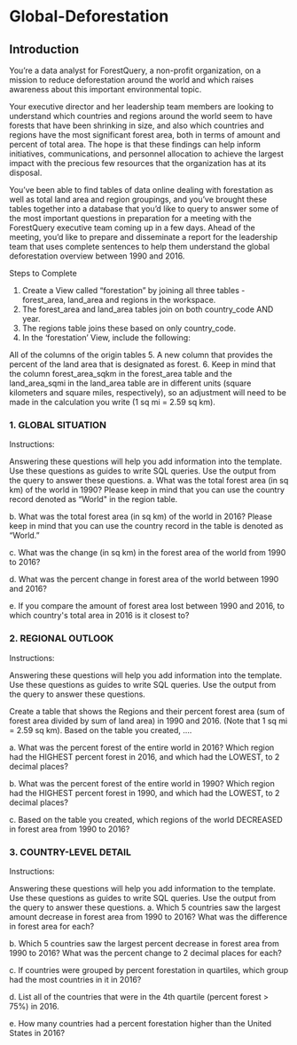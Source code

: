 # Global-Deforestation

## Introduction

You’re a data analyst for ForestQuery, a non-profit organization, on a mission to reduce deforestation around the world and which raises awareness about this important environmental topic.


Your executive director and her leadership team members are looking to understand which countries and regions around the world seem to have forests that have been shrinking in size, and also which countries and regions have the most significant forest area, both in terms of amount and percent of total area. The hope is that these findings can help inform initiatives, communications, and personnel allocation to achieve the largest impact with the precious few resources that the organization has at its disposal.


You’ve been able to find tables of data online dealing with forestation as well as total land area and region groupings, and you’ve brought these tables together into a database that you’d like to query to answer some of the most important questions in preparation for a meeting with the ForestQuery executive team coming up in a few days. Ahead of the meeting, you’d like to prepare and disseminate a report for the leadership team that uses complete sentences to help them understand the global deforestation overview between 1990 and 2016.

Steps to Complete
1. Create a View called “forestation” by joining all three tables - forest_area, land_area and regions in the workspace.
2. The forest_area and land_area tables join on both country_code AND year.
3. The regions table joins these based on only country_code.
4. In the ‘forestation’ View, include the following:

All of the columns of the origin tables
5. A new column that provides the percent of the land area that is designated as forest.
6. Keep in mind that the column forest_area_sqkm in the forest_area table and the land_area_sqmi in the land_area table are in different units (square kilometers and square miles, respectively), so an adjustment will need to be made in the calculation you write (1 sq mi = 2.59 sq km).


### 1. GLOBAL SITUATION

Instructions:

Answering these questions will help you add information into the template.
Use these questions as guides to write SQL queries.
Use the output from the query to answer these questions.
a. What was the total forest area (in sq km) of the world in 1990? Please keep in mind that you can use the country record denoted as “World" in the region table.

b. What was the total forest area (in sq km) of the world in 2016? Please keep in mind that you can use the country record in the table is denoted as “World.”

c. What was the change (in sq km) in the forest area of the world from 1990 to 2016?

d. What was the percent change in forest area of the world between 1990 and 2016?

e. If you compare the amount of forest area lost between 1990 and 2016, to which country's total area in 2016 is it closest to?

### 2. REGIONAL OUTLOOK
Instructions:

Answering these questions will help you add information into the template.
Use these questions as guides to write SQL queries.
Use the output from the query to answer these questions.

Create a table that shows the Regions and their percent forest area (sum of forest area divided by sum of land area) in 1990 and 2016. (Note that 1 sq mi = 2.59 sq km).
Based on the table you created, ....

a. What was the percent forest of the entire world in 2016? Which region had the HIGHEST percent forest in 2016, and which had the LOWEST, to 2 decimal places?

b. What was the percent forest of the entire world in 1990? Which region had the HIGHEST percent forest in 1990, and which had the LOWEST, to 2 decimal places?

c. Based on the table you created, which regions of the world DECREASED in forest area from 1990 to 2016?

### 3. COUNTRY-LEVEL DETAIL
Instructions:

Answering these questions will help you add information to the template.
Use these questions as guides to write SQL queries.
Use the output from the query to answer these questions.
a. Which 5 countries saw the largest amount decrease in forest area from 1990 to 2016? What was the difference in forest area for each?

b. Which 5 countries saw the largest percent decrease in forest area from 1990 to 2016? What was the percent change to 2 decimal places for each?

c. If countries were grouped by percent forestation in quartiles, which group had the most countries in it in 2016?

d. List all of the countries that were in the 4th quartile (percent forest > 75%) in 2016.

e. How many countries had a percent forestation higher than the United States in 2016?
